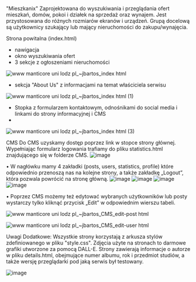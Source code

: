 "Mieszkanix" 
Zaprojektowana do wyszukiwania i przeglądania ofert mieszkań, domów, pokoi i działek na sprzedaż oraz wynajem. Jest przystosowana do różnych rozmiarów ekranów i urządzeń. Grupą docelową są użytkownicy szukający lub mający nieruchomości do zakupu/wynajęcia. 

Strona powitalna (index.html)
- nawigacja
- okno wyszukiwania ofert
- 3 sekcje z ogłoszeniami nieruchomości

![www manticore uni lodz pl_~jbartos_index html](https://github.com/chati112/Mieszkanix/assets/133596038/0d6ce9e1-24a9-4ceb-88b9-9cf05897f4cb)

- sekcja "About Us" z informacjami na temat właściciela serwisu
  
![www manticore uni lodz pl_~jbartos_index html (1)](https://github.com/chati112/Mieszkanix/assets/133596038/b084d0f9-4f63-43e6-87f0-ab736b5be36a)


- Stopka z formularzem kontaktowym, odnośnikami do social media i linkami do strony informacyjnej i CMS
- 
![www manticore uni lodz pl_~jbartos_index html (3)](https://github.com/chati112/Mieszkanix/assets/133596038/2a546249-81a1-417a-86c2-b1027307d9dd)



CMS
Do CMS uzyskamy dostęp poprzez link w stopce strony głównej. Wypełniając formularz logowania trafiamy do pliku statistics.html znajdującego się w folderze CMS. 
![image](https://github.com/chati112/Mieszkanix/assets/133596038/ba96187e-74cf-445c-a584-eb5644f53e87)

•	W nagłówku mamy 4 zakładki (posts, users, statistics, profile) które odpowiednio przenoszą nas na kolejne strony, a także zakładkę  „Logout”, która pozwala powrócić na stronę główną.
![image](https://github.com/chati112/Mieszkanix/assets/133596038/4fbf6de5-e843-4eee-80a5-63c85c3d1af3)
![image](https://github.com/chati112/Mieszkanix/assets/133596038/6f8a40e0-e6eb-4de6-8ee8-aee0ab7493a9)
![image](https://github.com/chati112/Mieszkanix/assets/133596038/42e92c7f-f018-4d11-b151-e65d28698c64)
![image](https://github.com/chati112/Mieszkanix/assets/133596038/12c2af4d-cd59-4ef6-b715-a5e015cda6e9)

•	Poprzez CMS możemy też edytować wybranych użytkowników lub posty wystarczy tylko kliknąć przycisk „Edit” w odpowiednim wierszu tabeli. 

![www manticore uni lodz pl_~jbartos_CMS_edit-post html](https://github.com/chati112/Mieszkanix/assets/133596038/eecc4800-be05-4660-8e75-87277b2ccab8)

![www manticore uni lodz pl_~jbartos_CMS_edit-user html](https://github.com/chati112/Mieszkanix/assets/133596038/db5e9776-61f8-436c-a42e-56ce84c63b89)

Uwagi Dodatkowe:
Wszystkie strony korzystają z arkusza stylów zdefiniowanego w pliku "style.css".
Zdjęcia użyte na stronach to darmowe grafiki utworzone za pomocą DALL-E.
Strony zawierają informacje o autorze w pliku details.html, obejmujące numer albumu, rok i przedmiot studiów, a także wersję przeglądarki pod jaką serwis był testowany.

![image](https://github.com/chati112/Mieszkanix/assets/133596038/1ddac7b4-8b80-4c01-a226-5e98c3a1f354)








